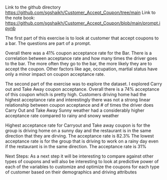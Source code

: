 Link to the github directory https://github.com/sgshaikh/Customer_Accept_Coupon/tree/main
Link to the note book: https://github.com/sgshaikh/Customer_Accept_Coupon/blob/main/prompt.ipynb


The first part of this exercise is to look at customer that accept coupons to a bar. The questions are part of a prompt. 

Overall there was a 41% coupon acceptance rate for the Bar. 
There is a correlation between acceptance rate and how many times the driver goes to the bar. The more often they go to the bar, the more likely they are to accept the coupon. 
Other factors like age, occupation, martial status have only a minor impact on coupon acceptance rate.


The second part of the exercise was to explore the dataset. I explored Carry out and Take Away coupon acceptance. 
Overall there is a 74% acceptance of this coupon which is pretty high.
Customers driving home had the highest acceptance rate and interestingly there was not a strong linear relationship between coupon acceptance and # of times the driver does Carry Out and Take Away
Sunny weather had a considerably higher acceptance rate compared to rainy and snowy weather

Highest acceptance rate for Carryout and Take away coupon is for the group is driving home on a sunny day and the restaurant is in the same direction that they are dirving. The acceptance rate is 82.3%
The lowest acceptance rate is for the group that is driving to work on a rainy day even if the restaurant is in the same direction. The acceptance rate is 31%

Next Steps: As a next step it will be interesting to compare against other types of coupons and will also be interesting to look at predictive power of each of the variables to customize and optimize the coupons for each type of customer based on their demographics and driving attributes


